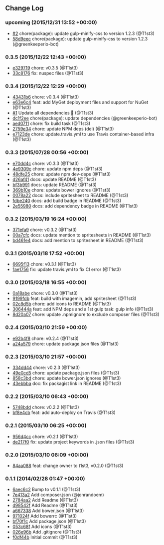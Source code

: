 ## Change Log

### upcoming (2015/12/31 13:52 +00:00)
- [#2](https://github.com/t1st3/famfamfam-mini/pull/2) chore(package): update gulp-minify-css to version 1.2.3 (@T1st3)
- [58d9eec](https://github.com/T1st3/famfamfam-mini/commit/58d9eec171fbf2dcbf155df286105b141393921d) chore(package): update gulp-minify-css to version 1.2.3 (@greenkeeperio-bot)

### 0.3.5 (2015/12/22 12:43 +00:00)
- [e329719](https://github.com/T1st3/famfamfam-mini/commit/e3297198475e8ed94aa9a5dda6f1c899dedfafe3) chore: v0.3.5 (@T1st3)
- [33c8176](https://github.com/T1st3/famfamfam-mini/commit/33c81763a2706afcae28d449d822f13148b5a84a) fix: nuspec files (@T1st3)

### 0.3.4 (2015/12/22 12:29 +00:00)
- [43431b6](https://github.com/T1st3/famfamfam-mini/commit/43431b63313345093974d3edcebef8acd58094d8) chore: v0.3.4 (@T1st3)
- [e63e6c4](https://github.com/T1st3/famfamfam-mini/commit/e63e6c46aab87d29e4710bf4242f35118fec1e91) feat: add MyGet deployment files and support for NuGet (@T1st3)
- [#1](https://github.com/t1st3/famfamfam-mini/pull/1) Update all dependencies 🌴 (@T1st3)
- [dc1f2ee](https://github.com/T1st3/famfamfam-mini/commit/dc1f2ee1fb8f7be0e467d8c88b47df401fe8e849) chore(package): update dependencies (@greenkeeperio-bot)
- [aed0711](https://github.com/T1st3/famfamfam-mini/commit/aed0711643b87cba254b9efaed6b445c78eed0d2) chore: fix build task (@T1st3)
- [2759e34](https://github.com/T1st3/famfamfam-mini/commit/2759e34c8729954f8a50fbdd92eb672e6e179cde) chore: update NPM deps (del) (@T1st3)
- [e7123de](https://github.com/T1st3/famfamfam-mini/commit/e7123ded901d7c7cc26ff6143e9f28931f21cb90) chore: update.travis.yml to use Travis container-based infra (@T1st3)

### 0.3.3 (2015/07/28 00:56 +00:00)
- [e70dd4c](https://github.com/T1st3/famfamfam-mini/commit/e70dd4ce6c06c92c1d23a7f5b45538617f7accb8) chore: v0.3.3 (@T1st3)
- [4e9309c](https://github.com/T1st3/famfamfam-mini/commit/4e9309cf2859517597b1e0114a312ec518f537f2) chore: update npm deps (@T1st3)
- [48dfe25](https://github.com/T1st3/famfamfam-mini/commit/48dfe255096e6ce1e9c7961c93c1cb1c9e65214e) chore: update npm dev-deps (@T1st3)
- [d26af41](https://github.com/T1st3/famfamfam-mini/commit/d26af414da0389cd952b3e1c3eabf53299b0f16b) docs: update README (@T1st3)
- [bf3b991](https://github.com/T1st3/famfamfam-mini/commit/bf3b991748d8dd0f31f9d461d196a49d7d4aca0d) docs: update README (@T1st3)
- [369b10e](https://github.com/T1st3/famfamfam-mini/commit/369b10e68b62c2748db1e25f066b15c89a118eb6) chore: update bower ignores (@T1st3)
- [0078a22](https://github.com/T1st3/famfamfam-mini/commit/0078a22b1546eb673f283668c64ee5fb97008cb1) docs: include spritesheet to README (@T1st3)
- [fdbe240](https://github.com/T1st3/famfamfam-mini/commit/fdbe240d6a300caa5ecd5d3eedaba6e07c926909) docs: add build badge in README (@T1st3)
- [2e55980](https://github.com/T1st3/famfamfam-mini/commit/2e5598091a413b7fbe422ad9fd15966fd6f0d0e9) docs: add dependency badge in README (@T1st3)

### 0.3.2 (2015/03/19 16:24 +00:00)
- [371efa9](https://github.com/T1st3/famfamfam-mini/commit/371efa93000aa76edeb0677208a71ff0eb1c3374) chore: v0.3.2 (@T1st3)
- [00a7cfc](https://github.com/T1st3/famfamfam-mini/commit/00a7cfcef0d9fc852f1f63b431bb0322ac74ed70) docs: update mention to spritesheets in README (@T1st3)
- [bd461e4](https://github.com/T1st3/famfamfam-mini/commit/bd461e4eb41f0d13afdba246a75c001eceac608d) docs: add mention to spritesheet in README (@T1st3)

### 0.3.1 (2015/03/18 17:52 +00:00)
- [6695f13](https://github.com/T1st3/famfamfam-mini/commit/6695f131e0ca1bc42188a784470eaab0e6ba1fab) chore: v0.3.1 (@T1st3)
- [1ae1756](https://github.com/T1st3/famfamfam-mini/commit/1ae175683f0596af33938f85c2626d783104b45b) fix: update travis.yml to fix CI error (@T1st3)

### 0.3.0 (2015/03/18 16:55 +00:00)
- [0a18abe](https://github.com/T1st3/famfamfam-mini/commit/0a18abe72f44c06fdad6a63c95a18105e2176f97) chore: v0.3.0 (@T1st3)
- [9199fdb](https://github.com/T1st3/famfamfam-mini/commit/9199fdb8bc0fa1852cabd8c898a2b130b25cf0e7) feat: build with imagemin, add spritesheet (@T1st3)
- [02c8d5b](https://github.com/T1st3/famfamfam-mini/commit/02c8d5b5a38ff964b8f8ed11620185c99f7701bb) chore: add icons to README (@T1st3)
- [306444a](https://github.com/T1st3/famfamfam-mini/commit/306444a566975bd60bbc457b21fea9fc54dbc64c) feat: add NPM deps and a 1st gulp task: gulp info (@T1st3)
- [8d20a07](https://github.com/T1st3/famfamfam-mini/commit/8d20a072a9d8f61bc813b2db3967b957b6bdb7fc) chore: update .npmignore to exclude composer files (@T1st3)

### 0.2.4 (2015/03/10 21:59 +00:00)
- [e92b4f8](https://github.com/T1st3/famfamfam-mini/commit/e92b4f8b93755e8326931cf079dbd3d6a74ba0df) chore: v0.2.4 (@T1st3)
- [a24a579](https://github.com/T1st3/famfamfam-mini/commit/a24a57970321b0142f1771aed42b331e00cb4311) chore: update package.json files (@T1st3)

### 0.2.3 (2015/03/10 21:57 +00:00)
- [334dd44](https://github.com/T1st3/famfamfam-mini/commit/334dd44dece23360b96e1781f8dd955e5b72908b) chore: v0.2.3 (@T1st3)
- [49e0cd5](https://github.com/T1st3/famfamfam-mini/commit/49e0cd5db6c07026da4cbeb7b694a21df7641549) chore: update package.json files (@T1st3)
- [858c3bd](https://github.com/T1st3/famfamfam-mini/commit/858c3bd6abc537b08b6f4e6af2f426c7664c7d45) chore: update bower.json ignores (@T1st3)
- [43ebbba](https://github.com/T1st3/famfamfam-mini/commit/43ebbba9b10030ee16ed1c32a2ae8334fe8f7af1) doc: fix packagist link in README (@T1st3)

### 0.2.2 (2015/03/10 06:43 +00:00)
- [5748bdd](https://github.com/T1st3/famfamfam-mini/commit/5748bddd8c19b777559330ec29b0c7807b0480cd) chore: v0.2.2 (@T1st3)
- [bf8e4cb](https://github.com/T1st3/famfamfam-mini/commit/bf8e4cb65b8cdcc610390092308dcc9bfec5242f) feat: add auto-deploy on Travis (@T1st3)

### 0.2.1 (2015/03/10 06:25 +00:00)
- [956d4cc](https://github.com/T1st3/famfamfam-mini/commit/956d4ccafeb65f9d37492e55bbdea8b8024a5d2f) chore: v0.2.1 (@T1st3)
- [de217f0](https://github.com/T1st3/famfamfam-mini/commit/de217f07b7a81d76e5885bf8f70bb77ccf8979a6) fix: update project keywords in .json files (@T1st3)

### 0.2.0 (2015/03/10 06:09 +00:00)
- [84aa088](https://github.com/T1st3/famfamfam-mini/commit/84aa088d91cdf32b03c054096f51af35ca7d1167) feat: change owner to t1st3, v0.2.0 (@T1st3)

### 0.1.1 (2014/02/28 01:47 +00:00)
- [6aec6c2](https://github.com/T1st3/famfamfam-mini/commit/6aec6c2435fe013d1dbe2dbf382a664654e893a2) Bump to v0.1.1 (@T1st3)
- [7e413a2](https://github.com/T1st3/famfamfam-mini/commit/7e413a2c1d685b7066f67125631ed5af09313566) Add composer.json (@jonrandoem)
- [2784aa2](https://github.com/T1st3/famfamfam-mini/commit/2784aa2286fc4f0d54f30e8f7c9afe247d036608) Add Readme (@T1st3)
- [d98542f](https://github.com/T1st3/famfamfam-mini/commit/d98542fec8027a9e723af56d6ad3aa4c0fb1098e) Add Readme (@T1st3)
- [a667338](https://github.com/T1st3/famfamfam-mini/commit/a6673388b930c7c53c2a38472f252b7457272ee8) Add bower.json (@T1st3)
- [971024f](https://github.com/T1st3/famfamfam-mini/commit/971024ff2eb5465030db5cc398bbae8ebc0204cb) Add bowerrc (@T1st3)
- [bf70f1c](https://github.com/T1st3/famfamfam-mini/commit/bf70f1cfa8ddc5cde21ef8925ddb4f72aba4aa65) Add package.json (@T1st3)
- [053c68f](https://github.com/T1st3/famfamfam-mini/commit/053c68f8975271ce05c9c87bceb5844afc14add1) Add icons (@T1st3)
- [026e96b](https://github.com/T1st3/famfamfam-mini/commit/026e96b74cd1bcc9d2f19e1f4094540efe8c411f) Add .gitignore (@T1st3)
- [f0df44b](https://github.com/T1st3/famfamfam-mini/commit/f0df44b2c83bec728c1b03e307834f1776f4b24f) Initial commit (@T1st3)
